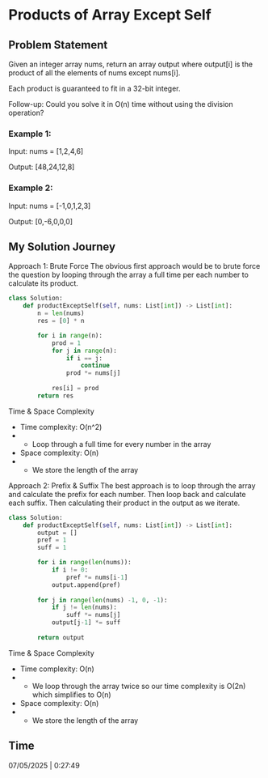 # Products of Array Except Self

## Problem Statement
Given an integer array nums, return an array output where output[i] is the product of all the elements of nums except nums[i].

Each product is guaranteed to fit in a 32-bit integer.

Follow-up: Could you solve it in O(n) time without using the division operation?

### Example 1:

Input: nums = [1,2,4,6]

Output: [48,24,12,8]

### Example 2:

Input: nums = [-1,0,1,2,3]

Output: [0,-6,0,0,0]

## My Solution Journey

Approach 1: Brute Force
The obvious first approach would be to brute force the question by looping through the array a full time per each number to calculate its product.
```python
class Solution:
    def productExceptSelf(self, nums: List[int]) -> List[int]:
        n = len(nums)
        res = [0] * n

        for i in range(n):
            prod = 1
            for j in range(n):
                if i == j:
                    continue    
                prod *= nums[j]
            
            res[i] = prod
        return res
```
Time & Space Complexity
- Time complexity: O(n^2)
- - Loop through a full time for every number in the array
- Space complexity: O(n)
- - We store the length of the array

Approach 2: Prefix & Suffix
The best approach is to loop through the array and calculate the prefix for each number. Then loop back and calculate each suffix. Then calculating their product in the output as we iterate.
```python
class Solution:
    def productExceptSelf(self, nums: List[int]) -> List[int]:
        output = []
        pref = 1
        suff = 1

        for i in range(len(nums)):
            if i != 0:
                pref *= nums[i-1]
            output.append(pref)
        
        for j in range(len(nums) -1, 0, -1):
            if j != len(nums):
                suff *= nums[j]
            output[j-1] *= suff
        
        return output
```
Time & Space Complexity
- Time complexity: O(n)
- - We loop through the array twice so our time complexity is O(2n) which simplifies to O(n)
- Space complexity: O(n)
- - We store the length of the array

## Time 
07/05/2025 | 0:27:49